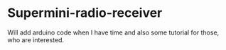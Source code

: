 # Supermini-radio-receiver
Will add arduino code when I have time and also some tutorial for those, who are interested.
